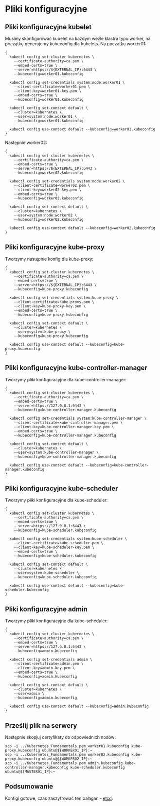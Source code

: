 # Pliki konfiguracyjne

## Pliki konfiguracyjne kubelet

Musimy skonfigurować kubelet na każdym węźle klastra typu worker, na początku generujemy kubeconfig dla kubelets. Na poczatku worker01:
```
{
  kubectl config set-cluster kubernetes \
    --certificate-authority=ca.pem \
    --embed-certs=true \
    --server=https://${EXTERNAL_IP}:6443 \
    --kubeconfig=worker01.kubeconfig

  kubectl config set-credentials system:node:worker01 \
    --client-certificate=worker01.pem \
    --client-key=worker01-key.pem \
    --embed-certs=true \
    --kubeconfig=worker01.kubeconfig

  kubectl config set-context default \
    --cluster=kubernetes \
    --user=system:node:worker01 \
    --kubeconfig=worker01.kubeconfig

  kubectl config use-context default --kubeconfig=worker01.kubeconfig
}
```
Następnie worker02:
```
{
  kubectl config set-cluster kubernetes \
    --certificate-authority=ca.pem \
    --embed-certs=true \
    --server=https://${EXTERNAL_IP}:6443 \
    --kubeconfig=worker02.kubeconfig

  kubectl config set-credentials system:node:worker02 \
    --client-certificate=worker02.pem \
    --client-key=worker02-key.pem \
    --embed-certs=true \
    --kubeconfig=worker02.kubeconfig

  kubectl config set-context default \
    --cluster=kubernetes \
    --user=system:node:worker02 \
    --kubeconfig=worker02.kubeconfig

  kubectl config use-context default --kubeconfig=worker02.kubeconfig
}
```
## Pliki konfiguracyjne kube-proxy

Tworzymy następnie konfig dla kube-proxy:
```
{
  kubectl config set-cluster kubernetes \
    --certificate-authority=ca.pem \
    --embed-certs=true \
    --server=https://${EXTERNAL_IP}:6443 \
    --kubeconfig=kube-proxy.kubeconfig

  kubectl config set-credentials system:kube-proxy \
    --client-certificate=kube-proxy.pem \
    --client-key=kube-proxy-key.pem \
    --embed-certs=true \
    --kubeconfig=kube-proxy.kubeconfig

  kubectl config set-context default \
    --cluster=kubernetes \
    --user=system:kube-proxy \
    --kubeconfig=kube-proxy.kubeconfig

  kubectl config use-context default --kubeconfig=kube-proxy.kubeconfig
}
```
## Pliki konfiguracyjne kube-controller-manager

Tworzymy pliki konfiguracyjne dla kube-controller-manager:
```
{
  kubectl config set-cluster kubernetes \
    --certificate-authority=ca.pem \
    --embed-certs=true \
    --server=https://127.0.0.1:6443 \
    --kubeconfig=kube-controller-manager.kubeconfig

  kubectl config set-credentials system:kube-controller-manager \
    --client-certificate=kube-controller-manager.pem \
    --client-key=kube-controller-manager-key.pem \
    --embed-certs=true \
    --kubeconfig=kube-controller-manager.kubeconfig

  kubectl config set-context default \
    --cluster=kubernetes \
    --user=system:kube-controller-manager \
    --kubeconfig=kube-controller-manager.kubeconfig

  kubectl config use-context default --kubeconfig=kube-controller-manager.kubeconfig
}
```
## Pliki konfiguracyjne kube-scheduler

Tworzymy pliki konfiguracyjne dla kube-scheduler:
```
{
  kubectl config set-cluster kubernetes \
    --certificate-authority=ca.pem \
    --embed-certs=true \
    --server=https://127.0.0.1:6443 \
    --kubeconfig=kube-scheduler.kubeconfig

  kubectl config set-credentials system:kube-scheduler \
    --client-certificate=kube-scheduler.pem \
    --client-key=kube-scheduler-key.pem \
    --embed-certs=true \
    --kubeconfig=kube-scheduler.kubeconfig

  kubectl config set-context default \
    --cluster=kubernetes \
    --user=system:kube-scheduler \
    --kubeconfig=kube-scheduler.kubeconfig

  kubectl config use-context default --kubeconfig=kube-scheduler.kubeconfig
}
```
## Pliki konfiguracyjne admin

Tworzymy pliki konfiguracyjne dla kube-scheduler:
```
{
  kubectl config set-cluster kubernetes \
    --certificate-authority=ca.pem \
    --embed-certs=true \
    --server=https://127.0.0.1:6443 \
    --kubeconfig=admin.kubeconfig

  kubectl config set-credentials admin \
    --client-certificate=admin.pem \
    --client-key=admin-key.pem \
    --embed-certs=true \
    --kubeconfig=admin.kubeconfig

  kubectl config set-context default \
    --cluster=kubernetes \
    --user=admin \
    --kubeconfig=admin.kubeconfig

  kubectl config use-context default --kubeconfig=admin.kubeconfig
}
```
## Prześlij plik na serwery

Następnie skopjuj certyfikaty do odpowiednich nodów:
```
scp -i ../Kubernetes_Fundamentals.pem worker01.kubeconfig kube-proxy.kubeconfig ubuntu@${WORKER01_IP}:~
scp -i ../Kubernetes_Fundamentals.pem worker02.kubeconfig kube-proxy.kubeconfig ubuntu@${WORKER02_IP}:~
scp -i ../Kubernetes_Fundamentals.pem admin.kubeconfig kube-controller-manager.kubeconfig kube-scheduler.kubeconfig ubuntu@${MASTER01_IP}:~
```
## Podsumowanie
Konfigi gotowe, czas zaszyfrować ten bałagan - [etcd](https://github.com/inleo-pl/Warsztat-Kubernetes-Fundamentals/blob/master/05-Szyfrowanie.md).
